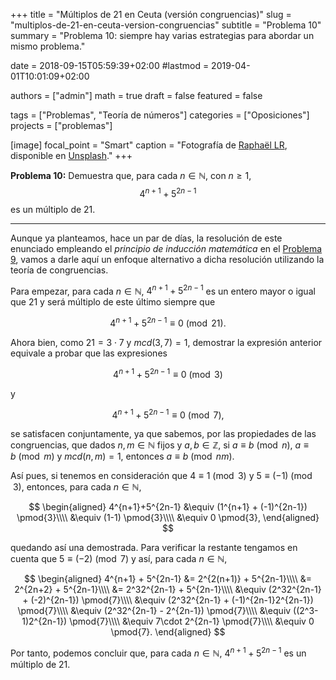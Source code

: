 +++
title = "Múltiplos de 21 en Ceuta (versión congruencias)"
slug  = "multiplos-de-21-en-ceuta-version-congruencias"
subtitle = "Problema 10"
summary  = "Problema 10: siempre hay varias estrategias para abordar un mismo problema."

date     = 2018-09-15T05:59:39+02:00
#lastmod = 2019-04-01T10:01:09+02:00

authors  = ["admin"]
math     = true
draft    = false
featured = false

tags       = ["Problemas", "Teoría de números"]
categories = ["Oposiciones"]
projects   = ["problemas"]

[image]
  focal_point = "Smart"
  caption     = "Fotografía de [Raphaël LR](https://unsplash.com/@raphaelrng), disponible en [Unsplash](https://unsplash.com/photos/wRZE35mwNak)."
+++

**Problema 10:** Demuestra que, para cada $n\in\mathbb{N}$, con $n\geq 1$, $$4^{n+1}+5^{2n-1}$$ es un múltiplo de 21.
<!--more-->

***

Aunque ya planteamos, hace un par de días, la resolución de este enunciado empleando el *principio de inducción matemática* en el [Problema 9](/2018/09/13/multiplos-de-21-en-ceuta/), vamos a darle aquí un enfoque alternativo a dicha resolución utilizando la teoría de congruencias.

Para empezar, para cada $n\in\mathbb{N}$, $4^{n+1}+5^{2n-1}$ es un entero mayor o igual que 21 y será múltiplo de este último siempre que 

$$
4^{n+1}+5^{2n-1}\equiv 0 \pmod{21}.
$$

Ahora bien, como $21=3\cdot 7$ y $mcd(3,7)=1$, demostrar la expresión anterior equivale a probar que las expresiones

$$
4^{n+1}+5^{2n-1}\equiv 0 \pmod{3}
$$

y

$$
4^{n+1}+5^{2n-1}\equiv 0 \pmod{7},
$$

se satisfacen conjuntamente, ya que sabemos, por las propiedades de las congruencias, que dados $n,m\in\mathbb{N}$ fijos y $a,b\in\mathbb{Z}$, si $a\equiv b \pmod{n}$, $a\equiv b \pmod{m}$ y $mcd(n,m)=1$, entonces $a\equiv b \pmod{nm}$.

Así pues, si tenemos en consideración que $4\equiv 1 \pmod{3}$ y $5\equiv (-1) \pmod{3}$, entonces, para cada $n\in\mathbb{N}$,

$$
\begin{aligned}
4^{n+1}+5^{2n-1} &\equiv (1^{n+1} + (-1)^{2n-1}) \pmod{3}\\\\ &\equiv (1-1) \pmod{3}\\\\ &\equiv 0 \pmod{3},
\end{aligned}
$$

quedando así una demostrada. Para verificar la restante tengamos en cuenta que $5\equiv (-2) \pmod{7}$ y así, para cada $n\in\mathbb{N}$,

$$
\begin{aligned}
4^{n+1} + 5^{2n-1} &= 2^{2(n+1)} + 5^{2n-1}\\\\ &= 2^{2n+2} + 5^{2n-1}\\\\ &= 2^32^{2n-1} + 5^{2n-1}\\\\ &\equiv (2^32^{2n-1} + (-2)^{2n-1}) \pmod{7}\\\\ &\equiv (2^32^{2n-1} + (-1)^{2n-1}2^{2n-1}) \pmod{7}\\\\ &\equiv (2^32^{2n-1} - 2^{2n-1}) \pmod{7}\\\\ &\equiv ((2^3-1)2^{2n-1}) \pmod{7}\\\\ &\equiv 7\cdot 2^{2n-1} \pmod{7}\\\\ &\equiv 0 \pmod{7}.
\end{aligned}
$$

Por tanto, podemos concluir que, para cada $n\in\mathbb{N}$, $4^{n+1}+5^{2n-1}$ es un múltiplo de 21.